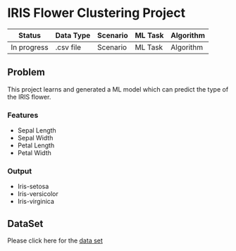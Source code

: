 # IRIS Flower Clustering Project

| Status | Data Type | Scenario | ML Task | Algorithm |
|-----------|-----------|-----------|-----------|-----------|   
| In progress | .csv file | Scenario | ML Task | Algorithm |

## Problem
This project learns and generated a ML model which can predict the type of the IRIS flower.

### Features
* Sepal Length
* Sepal Width
* Petal Length  
* Petal Width

### Output
* Iris-setosa
* Iris-versicolor
* Iris-virginica

## DataSet
Please click here for the [data set](https://github.com/JDSRAO/Analytics-ML/blob/master/ML.NET/Samples/IrisFlowers.Clustering/IrisFlowers.Clustering/Data/iris.data)






